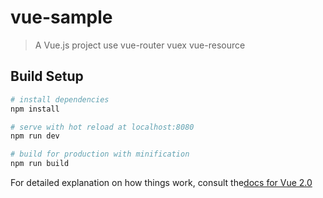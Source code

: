 # vue-sample

> A Vue.js project   use vue-router vuex  vue-resource 

## Build Setup

``` bash
# install dependencies
npm install

# serve with hot reload at localhost:8080
npm run dev

# build for production with minification
npm run build
```

For detailed explanation on how things work, consult the[docs for Vue 2.0](https://vuefe.cn)